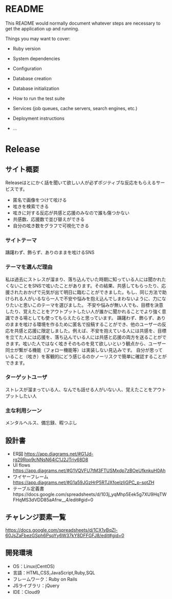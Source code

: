 # README

This README would normally document whatever steps are necessary to get the
application up and running.

Things you may want to cover:

* Ruby version

* System dependencies

* Configuration

* Database creation

* Database initialization

* How to run the test suite

* Services (job queues, cache servers, search engines, etc.)

* Deployment instructions

* ...

# Release

## サイト概要
Releaseはとにかく話を聞いて欲しい人が必ずポジティブな反応をもらえるサービスです。
- 匿名で画像をつけて呟ける
- 呟きを検索できる
- 呟きに対する反応が共感と応援のみなので誰も傷つかない
- 共感数、応援数で並び替えができる
- 自分の呟き数をグラフで可視化できる

### サイトテーマ
躊躇わず、飾らず、ありのままを呟けるSNS

### テーマを選んだ理由
私は過去にストレスが溜まり、落ち込んでいた時期に知っている人には聞かれたくないことをSNSで呟いたことがあります。その結果、共感してもらったり、応援されたおかげで元気が出て明日に臨むことができました。もし、同じ方法で助けられる人がいるなら一人で不安や悩みを抱え込んでしまわないように、力になりたいと思いこのテーマを選びました。
不安や悩みが無い人でも、目標を決意したり、覚えたことをアウトプットしたい人が誰かに聞かれることでより強く意識できる場としても使ってもらえたらと思っています。
躊躇わず、飾らず、ありのままを呟ける環境を作るために匿名で投稿することができ、他のユーザーの反応を共感と応援に限定しました。例えば、不安を抱えている人には共感を、目標を立てた人には応援を、落ち込んでいる人には共感と応援の両方を送ることができます。呟いた人ではなく呟きそのものを見て欲しいという観点から、ユーザー同士が繋がる機能（フォロー機能等）は実装しない見込みです。
自分が思っていること（呟き）を客観的にどう感じるのかノーリスクで簡単に確認することができます。

### ターゲットユーザ
ストレスが溜まっている人、なんでも話せる人がいない人、覚えたことをアウトプットしたい人

### 主な利用シーン
メンタルヘルス、備忘録、暇つぶし

## 設計書
- ER図
https://app.diagrams.net/#G1Jd-rg29Rop9cNNsN64iC1J2JTriy68D8
- UI flows
https://app.diagrams.net/#G1VQVFU7tM3FTUSMxdp7zBOeUfknkuH0Ah
- ワイヤーフレーム
https://app.diagrams.net/#G1a59JGzHrP5RTJXfoelzIiGPC_p-sotZH
- テーブル定義書https://docs.google.com/spreadsheets/d/103j_yqMhp5Eek5g7XU9HqTWFHqMS3dVDD85aAfrw__4/edit#gid=0


## チャレンジ要素一覧
https://docs.google.com/spreadsheets/d/1CX1yBqZl-60JsZaFbezGSph6PspYy6W37kY8DFFGFJ8/edit#gid=0

## 開発環境
- OS：Linux(CentOS)
- 言語：HTML,CSS,JavaScript,Ruby,SQL
- フレームワーク：Ruby on Rails
- JSライブラリ：jQuery
- IDE：Cloud9
